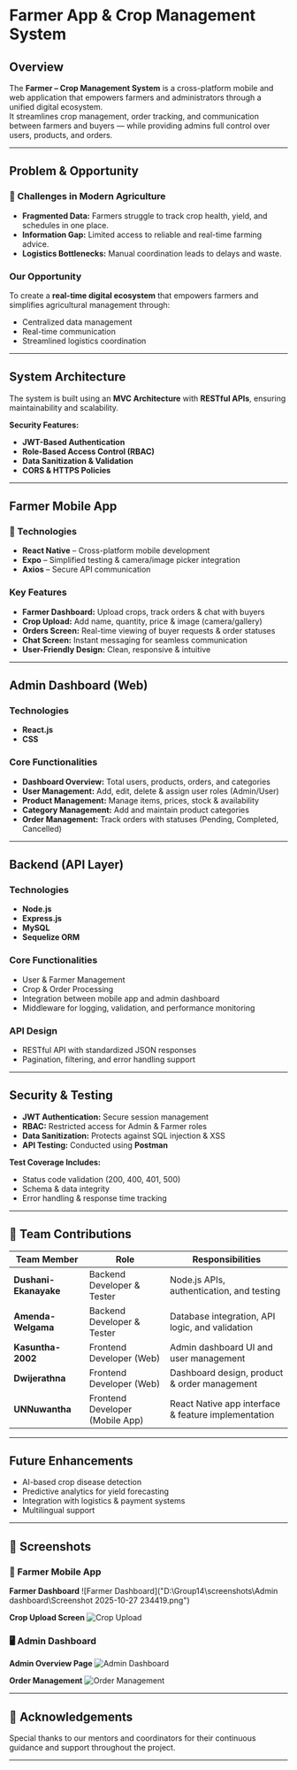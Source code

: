 #  Farmer App & Crop Management System

##  Overview
The **Farmer – Crop Management System** is a cross-platform mobile and web application that empowers farmers and administrators through a unified digital ecosystem.  
It streamlines crop management, order tracking, and communication between farmers and buyers — while providing admins full control over users, products, and orders.

---

##  Problem & Opportunity

### 🌱 Challenges in Modern Agriculture
- **Fragmented Data:** Farmers struggle to track crop health, yield, and schedules in one place.  
- **Information Gap:** Limited access to reliable and real-time farming advice.  
- **Logistics Bottlenecks:** Manual coordination leads to delays and waste.

### Our Opportunity
To create a **real-time digital ecosystem** that empowers farmers and simplifies agricultural management through:
- Centralized data management  
- Real-time communication  
- Streamlined logistics coordination  

---

## System Architecture
The system is built using an **MVC Architecture** with **RESTful APIs**, ensuring maintainability and scalability.

**Security Features:**
-  **JWT-Based Authentication**  
-  **Role-Based Access Control (RBAC)**
-  **Data Sanitization & Validation**  
-  **CORS & HTTPS Policies**

---

##  Farmer Mobile App

### 🧰 Technologies
- **React Native** – Cross-platform mobile development  
- **Expo** – Simplified testing & camera/image picker integration  
- **Axios** – Secure API communication  

###  Key Features
- **Farmer Dashboard:** Upload crops, track orders & chat with buyers  
- **Crop Upload:** Add name, quantity, price & image (camera/gallery)  
- **Orders Screen:** Real-time viewing of buyer requests & order statuses  
- **Chat Screen:** Instant messaging for seamless communication  
- **User-Friendly Design:** Clean, responsive & intuitive  

---

##  Admin Dashboard (Web)

###  Technologies
- **React.js**
- **CSS**

###  Core Functionalities
- **Dashboard Overview:** Total users, products, orders, and categories  
- **User Management:** Add, edit, delete & assign user roles (Admin/User)  
- **Product Management:** Manage items, prices, stock & availability  
- **Category Management:** Add and maintain product categories  
- **Order Management:** Track orders with statuses (Pending, Completed, Cancelled)  

---

##  Backend (API Layer)

###  Technologies
- **Node.js**
- **Express.js**
- **MySQL**
- **Sequelize ORM**

###  Core Functionalities
- User & Farmer Management  
- Crop & Order Processing  
- Integration between mobile app and admin dashboard  
- Middleware for logging, validation, and performance monitoring  

###  API Design
- RESTful API with standardized JSON responses  
- Pagination, filtering, and error handling support  

---

##  Security & Testing

- **JWT Authentication:** Secure session management  
- **RBAC:** Restricted access for Admin & Farmer roles  
- **Data Sanitization:** Protects against SQL injection & XSS  
- **API Testing:** Conducted using **Postman**  

**Test Coverage Includes:**
-  Status code validation (200, 400, 401, 500)  
-  Schema & data integrity  
-  Error handling & response time tracking  

---

## 👥 Team Contributions

| Team Member | Role | Responsibilities |
|--------------|------|------------------|
| **Dushani-Ekanayake** | Backend Developer & Tester | Node.js APIs, authentication, and testing |
| **Amenda-Welgama** | Backend Developer & Tester | Database integration, API logic, and validation |
| **Kasuntha-2002** | Frontend Developer (Web) | Admin dashboard UI and user management |
| **Dwijerathna** | Frontend Developer (Web) | Dashboard design, product & order management |
| **UNNuwantha** | Frontend Developer (Mobile App) | React Native app interface & feature implementation |

---

## Future Enhancements
-  AI-based crop disease detection  
-  Predictive analytics for yield forecasting  
-  Integration with logistics & payment systems  
-  Multilingual support  

---

## 📸 Screenshots

### 🌾 Farmer Mobile App

**Farmer Dashboard**
![Farmer Dashboard]("D:\Group14\screenshots\Admin dashboard\Screenshot 2025-10-27 234419.png")

**Crop Upload Screen**
![Crop Upload](assets/screenshots/crop_upload.png)

### 🖥️ Admin Dashboard

**Admin Overview Page**
![Admin Dashboard](assets/screenshots/admin_dashboard.png)

**Order Management**
![Order Management](assets/screenshots/order_management.png)

---

## 🙏 Acknowledgements
Special thanks to our mentors and coordinators for their continuous guidance and support throughout the project.

---


